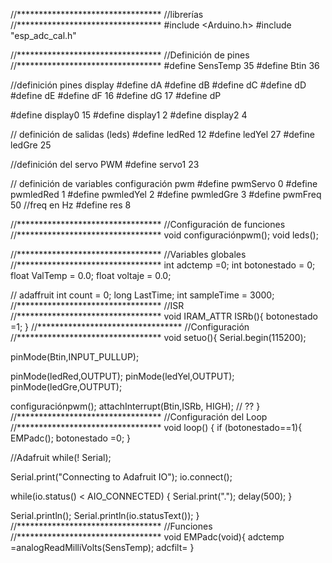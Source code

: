 
//*********************************
//librerías
//*********************************
#include <Arduino.h>
#include "esp_adc_cal.h"

//*********************************
//Definición de pines 
//*********************************
#define SensTemp 35
#define Btin  36

//definición pines display 
#define dA
#define dB
#define dC
#define dD
#define dE
#define dF 16
#define dG 17
#define dP

#define display0 15 
#define display1 2
#define display2 4

// definición de salidas (leds) 
#define ledRed 12
#define ledYel 27
#define ledGre 25

//definición del servo PWM
#define servo1  23

// definición de variables configuración pwm 
#define pwmServo 0
#define pwmledRed 1
#define pwmledYel 2
#define pwmledGre  3
#define pwmFreq 50  //freq en Hz 
#define res 8

//*********************************
//Configuración de funciones
//*********************************
void configuraciónpwm();
void leds(); 

//*********************************
//Variables globales 
//*********************************
int adctemp =0; 
int botonestado = 0;
float ValTemp = 0.0; 
float voltaje = 0.0;

// adaffruit
int count = 0;
long LastTime; 
int sampleTime = 3000;
//*********************************
//ISR
//*********************************
void IRAM_ATTR ISRb(){
  botonestado =1; 
}
//*********************************
//Configuración 
//*********************************
void setuo(){
  Serial.begin(115200);

  pinMode(Btin,INPUT_PULLUP);

  pinMode(ledRed,OUTPUT);
  pinMode(ledYel,OUTPUT);
  pinMode(ledGre,OUTPUT);

  configuraciónpwm();
  attachInterrupt(Btin,ISRb, HIGH); // ?? 
}
//*********************************
//Configuración del Loop 
//*********************************
void loop() {
  if (botonestado==1){
    EMPadc();
    botonestado =0;
  }  







  //Adafruit
  while(! Serial);

  Serial.print("Connecting to Adafruit IO");
  io.connect();

  while(io.status() < AIO_CONNECTED) {
    Serial.print(".");
    delay(500);
  }

  Serial.println();
  Serial.println(io.statusText());
}
//*********************************
//Funciones 
//*********************************
void EMPadc(void){
  adctemp =analogReadMilliVolts(SensTemp);
  adcfilt= 
}